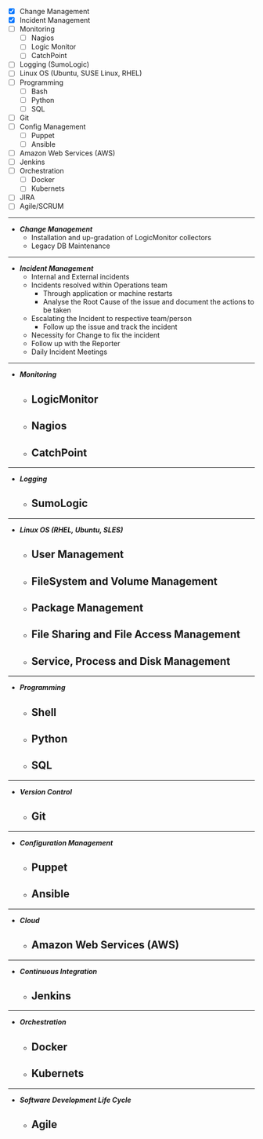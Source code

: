 - [x] Change Management
- [x] Incident Management
- [ ] Monitoring
	- [ ] Nagios
	- [ ] Logic Monitor
	- [ ] CatchPoint
- [ ] Logging (SumoLogic)
- [ ] Linux OS (Ubuntu, SUSE Linux, RHEL)
- [ ] Programming
	- [ ] Bash
	- [ ] Python
	- [ ] SQL
- [ ] Git
- [ ] Config Management
	- [ ] Puppet
	- [ ] Ansible
- [ ] Amazon Web Services (AWS)
- [ ] Jenkins
- [ ] Orchestration
	- [ ] Docker
	- [ ] Kubernets
- [ ] JIRA
- [ ] Agile/SCRUM

------------------

* ***Change Management***
	- Installation and up-gradation of LogicMonitor collectors
	- Legacy DB Maintenance

------------------
	
* ***Incident Management***
	- Internal and External incidents
	- Incidents resolved within Operations team
		- Through application or machine restarts
		- Analyse the Root Cause of the issue and document the actions to be taken
	- Escalating the Incident to respective team/person
		- Follow up the issue and track the incident
	- Necessity for Change to fix the incident
	- Follow up with the Reporter
	- Daily Incident Meetings

------------------

* ***Monitoring***
	- LogicMonitor
		- 
	- Nagios
		- 
	- CatchPoint
		- 

------------------

* ***Logging***
	- SumoLogic
		- 

------------------
	
* ***Linux OS (RHEL, Ubuntu, SLES)***
	- User Management
		- 
	- FileSystem and Volume Management
		- 
	- Package Management
		- 
	- File Sharing and File Access Management
		- 
	- Service, Process and Disk Management
		- 
	
------------------
	
* ***Programming***
	- Shell
		- 
	- Python
		- 
	- SQL
		- 

------------------
	
* ***Version Control***
	- Git
		- 

------------------

* ***Configuration Management***
	- Puppet
		-
	- Ansible
		-
	
------------------
	
* ***Cloud***
	- Amazon Web Services (AWS)
		-

------------------

* ***Continuous Integration***
	- Jenkins
		- 

------------------

* ***Orchestration***
	- Docker
		- 
	- Kubernets
		-

------------------

* ***Software Development Life Cycle***
	- Agile
		- 
